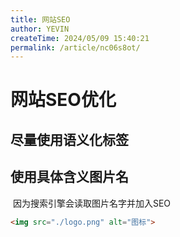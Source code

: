 ```yaml
---
title: 网站SEO
author: YEVIN
createTime: 2024/05/09 15:40:21
permalink: /article/nc06s8ot/
---
```

# 网站SEO优化

## 尽量使用语义化标签

## 使用具体含义图片名

​	因为搜索引擎会读取图片名字并加入SEO

```html
<img src="./logo.png" alt="图标">
```





